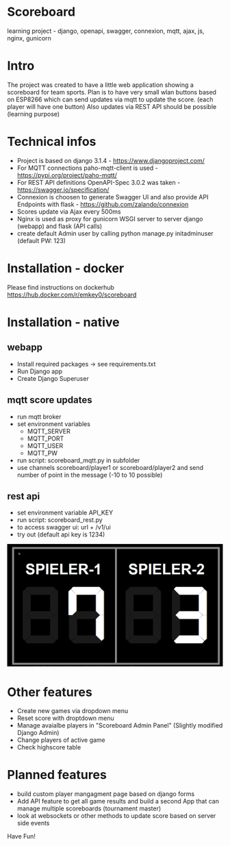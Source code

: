 # Scoreboard
learning project - django, openapi, swagger, connexion, mqtt, ajax, js, nginx, gunicorn

# Intro
The project was created to have a little web application showing a scoreboard for team sports. 
Plan is to have very small wlan buttons based on ESP8266 which can send updates via mqtt to update the score. (each player will have one button)
Also updates via REST API should be possible (learning purpose)

# Technical infos
- Project is based on django 3.1.4 - https://www.djangoproject.com/
- For MQTT connections paho-mqtt-client is used - https://pypi.org/project/paho-mqtt/ 
- For REST API definitions OpenAPI-Spec 3.0.2 was taken - https://swagger.io/specification/ 
- Connexion is choosen to generate Swagger UI and also provide API Endpoints with flask - https://github.com/zalando/connexion
- Scores update via Ajax every 500ms
- Nginx is used as proxy for gunicorn WSGI server to server django (webapp) and flask (API calls)
- create default Admin user by calling python manage.py initadminuser (default PW: 123)

# Installation - docker

Please find instructions on dockerhub
https://hub.docker.com/r/emkey0/scoreboard 

# Installation - native

## webapp
- Install required packages -> see requirements.txt
- Run Django app
- Create Django Superuser

## mqtt score updates
- run mqtt broker
- set environment variables
    - MQTT_SERVER
    - MQTT_PORT
    - MQTT_USER
    - MQTT_PW
- run script: scoreboard_mqtt.py in subfolder
- use channels scoreboard/player1 or scoreboard/player2 and send number of point in the message (-10 to 10 possible)

## rest api
- set environment variable API_KEY
- run script: scoreboard_rest.py
- to access swagger ui: url + /v1/ui
- try out (default api key is 1234)

![Alt text](scoreboard.png?raw=true "Scoreboard-Index")

# Other features
- Create new games via dropdown menu
- Reset score with droptdown menu
- Manage avaialbe players in "Scoreboard Admin Panel" (Slightly modified Django Admin)
- Change players of active game
- Check highscore table

# Planned features
- build custom player mangagment page based on django forms
- Add API feature to get all game results and build a second App that can manage multiple scoreboards (tournament master)
- look at websockets or other methods to update score based on server side events

Have Fun!

